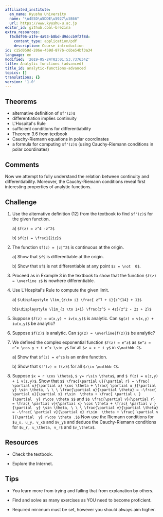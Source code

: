 ```yaml
---
affiliated_institute:
  en_name: Kyushu University
  name: "\u4E5D\u5DDE\u5927\u5B66"
  url: https://www.kyushu-u.ac.jp
editor_id: github.cbal-brezina
extra_resources:
  f5c8df96-a1fe-4a93-b8bd-d9dccb9f2f8d:
    content_type: application/pdf
    description: Course introduction
id: c15d059d-206e-459d-877b-c6be54bf3a34
language: en
modified: '2019-05-24T02:01:53.737634Z'
title: Analytic functions (advanced)
title_id: analytic-functions-advanced
topics: []
translations: {}
version: '1.0'
---
```




## Theorems

- alternative definition of `$f'(z)$`
- differentiation implies continuity
- L'Hospital's Rule
- sufficient conditions for differentiability
- Theorem 3.6 from textbook
- Cauchy-Riemann equations in polar coordinates
- a formula for computing `$f'(z)$` (using Cauchy-Riemann conditions in polar coordinates)


## Comments

Now we attempt to fully understand the relation between continuity and differentiability. Moreover, the Cauchy-Riemann conditions reveal first interesting properties of analytic functions.  





## Challenge

1.  Use the alternative definition (12) from the textbook to find `$f'(z)$` for the given function.

    a) `$f(z) = z^4 -z^2$`

    b) `$f(z) = \frac1{2iz}$`
    
2. The function `$f(z) = |z|^2$` is continuous at the origin.

    a) Show that `$f$` is differentiable at the origin.
    
    b) Show that `$f$` is not differentiable at any point `$z = \not  0$`.
    
3. Proceed as in Example 3 in the textbook to show that the  function `$f(z) = \overline z$` is nowhere differentiable.

4. Use L'Hospital's Rule to compute the given limit.

    a) `$\displaystyle \lim_{z\to i} \frac{ z^7 + i}{z^{14} + 1}$`
    
    b)`$\displaystyle \lim_{z \to 1+i} \frac{z^5 + 4z}{z^2 - 2z + 2}$`
    
5.  Suppose `$f(z) = u(x,y) + iv(x,y)$` is analytic. Can `$g(z) = v(x,y) + iu(x,y)$` be analytic?

6. Suppose `$f(z)$` is analytic. Can `$g(z) = \overline{f(z)}$` be analytic?
   
7. We defined the complex exponential function `$f(z) = e^z$` as  `$e^z = e^x \cos y + i e^x \sin y$` for all `$z = x + i y$` in `$\mathbb C$`.    

    a) Show that `$f(z) = e^z$` is an entire function.
    
    b) Show that `$f'(z) = f(z)$` for all `$z\in \mathbb C$`.
    
8. Suppose `$x = r \cos \theta$`, `$ y= r\sin \theta$`, and `$ f(z) = u(z,y) + i v(z,y)$`. Show that 
   `$$ \frac{\partial u}{\partial r} = \frac{ \partial u}{\partial x} \cos \theta + \frac{ \partial u }{\partial  y} \sin \theta, \ \ \ \frac{\partial u}{\partial \theta} = -\frac{ \partial u}{\partial x} r\sin  \theta + \frac{ \partial u }{\partial  y} r\cos \theta $$`
and 
`$$ \frac{\partial v}{\partial r} = \frac{ \partial v}{\partial x} \cos \theta + \frac{ \partial v }{\partial  y} \sin \theta, \ \ \ \frac{\partial v}{\partial \theta} = -\frac{ \partial v}{\partial x} r\sin  \theta + \frac{ \partial v }{\partial  y} r\cos \theta .$$`
Now use the Riemann conditions for `$u_x, u_y, v_x$` and `$v_y$` and deduce the Cauchy-Riemann conditions for `$u_r, u_\theta, v_r$` and `$v_\theta$`.

## Resources

- Check the textbook.


- Explore the Internet.


## Tips


- You learn more from trying and failing that from  explanation by others.

- Find and solve as many exercises as YOU need to become proficient.

- Required minimum must be set, however you should always aim higher.






